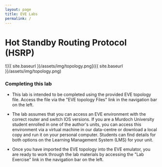 ```yaml
---
layout: page
title: EVE Labs
permalink: /
---
```

# Hot Standby Routing Protocol (HSRP)
![{{ site.baseurl }}/assets/img/topology.png]({{ site.baseurl }}/assets/img/topology.png)
### Completing this lab
- This lab is intended to be completed using the provided EVE topology file.  Access the file via the "EVE topology Files" link in the navigation bar on the left.

- The lab assumes that you can access an EVE environment with the correct router and switch IOS versions.  If you are a Murdoch University student enrolled in one of the author's units, you can access this environment via a virtual machine in our data-centre or download a local copy and run it on your personal computer.  Students can find details for both options on the Learning Management System (LMS) for your unit.

- Once you have imported the EVE topology into the EVE emulator, you are ready to work through the lab materials by accessing the "Lab Exercise" link in the navigation bar on the left.
